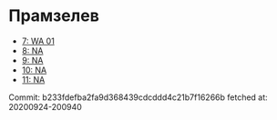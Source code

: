 # Прамзелев
- [7: WA 01](7.md)
- [8: NA](8.md)
- [9: NA](9.md)
- [10: NA](10.md)
- [11: NA](11.md)

Commit: b233fdefba2fa9d368439cdcddd4c21b7f16266b
 fetched at: 20200924-200940
